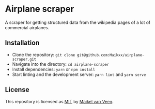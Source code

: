 # Airplane scraper

A scraper for getting structured data from the wikipedia pages of a lot of commercial airplanes.

## Installation

* Clone the repository: `git clone git@github.com:Maikxx/airplane-scraper.git`
* Navigate into the directory: `cd airplane-scraper`
* Install dependencies: `yarn` or `npm install`
* Start linting and the development server: `yarn lint` and `yarn serve`

## License

This repository is licensed as [MIT](LICENSE) by [Maikel van Veen](https://github.com/maikxx).